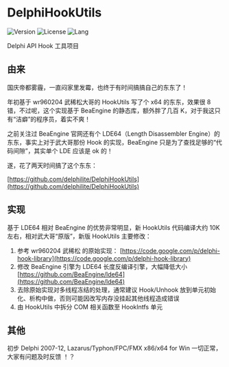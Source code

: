 ﻿# DelphiHookUtils

![Version](https://img.shields.io/badge/version-v1.0-yellow.svg)
![License](https://img.shields.io/github/license/delphilite/DelphiHookUtils)
![Lang](https://img.shields.io/github/languages/top/delphilite/DelphiHookUtils.svg)

Delphi API Hook 工具项目

## 由来

国庆帝都雾霾，一直闷家里发霉，也终于有时间搞搞自己的东东了！

年初基于 wr960204 武稀松大哥的 HookUtils 写了个 x64 的东东，效果很 8 错，不过呢，这个实现基于 BeaEngine 的静态库，额外胖了几百 K，对于我这只有“洁癖”的程序员，着实不爽！

之前关注过 BeaEngine 官网还有个 LDE64（Length Disassembler Engine）的东东，事实上对于武大哥那份 Hook 的实现，BeaEngine 只是为了查找足够的“代码间隙”，其实单个 LDE 应该是 ok 的！

遂，花了两天时间搞了这个东东：

[https://github.com/delphilite/DelphiHookUtils](https://github.com/delphilite/DelphiHookUtils)

## 实现

基于 LDE64 相对 BeaEngine 的优势非常明显，新 HookUtils 代码编译大约 10K 左右，相对武大哥“原版”，新版 HookUtils 主要修改：

 1. 参考 wr960204 武稀松 的原始实现： 
[https://code.google.com/p/delphi-hook-library](https://code.google.com/p/delphi-hook-library) 
 2. 修改 BeaEngine 引擎为 LDE64 长度反编译引擎，大幅降低大小
[https://github.com/BeaEngine/lde64](https://github.com/BeaEngine/lde64)
 3. 去除原始实现对多线程冻结的处理，通常建议 Hook/Unhook 放到单元初始化、析构中做，否则可能因改写内存没挂起其他线程造成错误 
 4. 由 HookUtils 中拆分 COM 相关函数至 HookIntfs 单元

## 其他

初步 Delphi 2007-12, Lazarus/Typhon/FPC/FMX x86/x64 for Win 一切正常，大家有问题及时反馈 ！？
